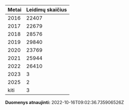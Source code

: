 | Metai | Leidimų skaičius |
|-------| ---------------- |
| 2016 | 22407 |
| 2017 | 22679 |
| 2018 | 28576 |
| 2019 | 29840 |
| 2020 | 23769 |
| 2021 | 25944 |
| 2022 | 26410 |
| 2023 | 3 |
| 2025 | 2 |
| kiti | 3 |

**Duomenys atnaujinti:** 2022-10-16T09:02:36.735906526Z